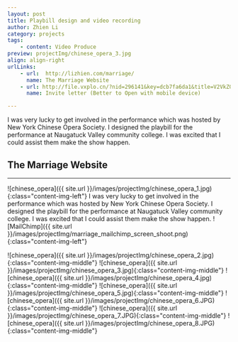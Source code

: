 ```yaml
---
layout: post
title: Playbill design and video recording
author: Zhien Li
category: projects
tags:
    - content: Video Produce
preview: projectImg/chinese_opera_3.jpg
align: align-right
urlLinks:
    - url:  http://lizhien.com/marriage/
      name: The Marriage Website
    - url: http://file.vxplo.cn/?nid=296141&key=dcb7fa6da1&title=V2VkZGluZyBJbnZpdGF0aW9u&width=640&v=32&slink=/idea/mH2rmv0#p1
      name: Invite letter (Better to Open with mobile device)

---
```


I was very lucky to get involved in the performance which was hosted by New York Chinese Opera Society. I designed the playbill for the performance at Naugatuck Valley community college. I was excited that I could assist them make the show happen.

## The Marriage Website
-----

![chinese_opera]({{ site.url }}/images/projectImg/chinese_opera_1.jpg){:class="content-img-left"}
I was very lucky to get involved in the performance which was hosted by New York Chinese Opera Society. I designed the playbill for the performance at Naugatuck Valley community college. I was excited that I could assist them make the show happen.
![MailChimp]({{ site.url }}/images/projectImg/marriage_mailchimp_screen_shoot.png){:class="content-img-left"}

![chinese_opera]({{ site.url }}/images/projectImg/chinese_opera_2.jpg){:class="content-img-middle"}
![chinese_opera]({{ site.url }}/images/projectImg/chinese_opera_3.jpg){:class="content-img-middle"}
![chinese_opera]({{ site.url }}/images/projectImg/chinese_opera_4.jpg){:class="content-img-middle"}
![chinese_opera]({{ site.url }}/images/projectImg/chinese_opera_5.jpg){:class="content-img-middle"}
![chinese_opera]({{ site.url }}/images/projectImg/chinese_opera_6.JPG){:class="content-img-middle"}
![chinese_opera]({{ site.url }}/images/projectImg/chinese_opera_7.JPG){:class="content-img-middle"}
![chinese_opera]({{ site.url }}/images/projectImg/chinese_opera_8.JPG){:class="content-img-middle"}